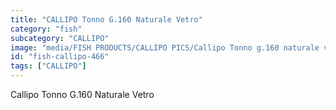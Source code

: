```yaml
---
title: "CALLIPO Tonno G.160 Naturale Vetro"
category: "fish"
subcategory: "CALLIPO"
image: "media/FISH PRODUCTS/CALLIPO PICS/Callipo Tonno g.160 naturale vetro .png"
id: "fish-callipo-466"
tags: ["CALLIPO"]
---
```


Callipo Tonno G.160 Naturale Vetro
